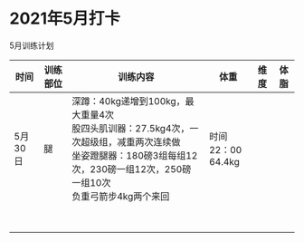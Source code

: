 # 2021年5月打卡

5月训练计划



| 时间    | 训练部位 | 训练内容                                                     | 体重                    | 维度 | 体脂 |
| ------- | -------- | ------------------------------------------------------------ | ----------------------- | ---- | ---- |
| 5月30日 | 腿       | 深蹲：40kg递增到100kg，最大重量4次<br />股四头肌训器：27.5kg4次，一次超级组，减重两次连续做<br />坐姿蹬腿器：180磅3组每组12次，230磅一组12次，250磅一组10次<br />负重弓箭步4kg两个来回 | 时间22：00 <br />64.4kg |      |      |
|         |          |                                                              |                         |      |      |
|         |          |                                                              |                         |      |      |
|         |          |                                                              |                         |      |      |
|         |          |                                                              |                         |      |      |
|         |          |                                                              |                         |      |      |
|         |          |                                                              |                         |      |      |
|         |          |                                                              |                         |      |      |
|         |          |                                                              |                         |      |      |


